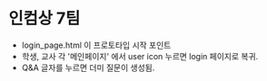 # 인컴상 7팀<br>
* login_page.html 이 프로토타입 시작 포인트<br>
* 학생, 교사 각 '메인페이지' 에서 user icon 누르면 login 페이지로 복귀.<br>
* Q&A 글자를 누르면 더미 질문이 생성됨.<br>
